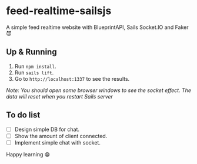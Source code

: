 # feed-realtime-sailsjs

A simple feed realtime website with BlueprintAPI, Sails Socket.IO and Faker 😈

## Up & Running

1. Run `npm install`.
2. Run `sails lift`.
3. Go to `http://localhost:1337` to see the results.

*Note: You should open some browser windows to see the socket effect. The data will reset when you restart Sails server*

## To do list
- [ ] Design simple DB for chat.
- [ ] Show the amount of client connected.
- [ ] Implement simple chat with socket.

Happy learning 😁
